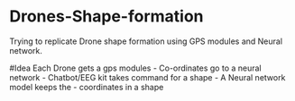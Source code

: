 # Drones-Shape-formation
Trying to replicate Drone shape formation using GPS modules and Neural network.

#Idea
Each Drone gets a gps modules - Co-ordinates go to a neural network - Chatbot/EEG kit takes command for a shape - A Neural network model keeps the - coordinates in a shape

